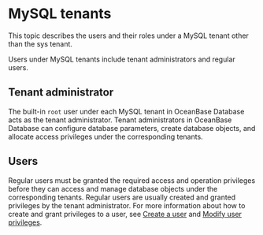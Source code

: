 # MySQL tenants

This topic describes the users and their roles under a MySQL tenant other than the sys tenant.

Users under MySQL tenants include tenant administrators and regular users.

## Tenant administrator

The built-in `root` user under each MySQL tenant in OceanBase Database acts as the tenant administrator. Tenant administrators in OceanBase Database can configure database parameters, create database objects, and allocate access privileges under the corresponding tenants.

## Users

Regular users must be granted the required access and operation privileges before they can access and manage database objects under the corresponding tenants. Regular users are usually created and granted privileges by the tenant administrator. For more information about how to create and grant privileges to a user, see [Create a user](../3.mysql-mode/1.create-user-of-mysql-mode.md) and [Modify user privileges](../../../../../../6.manage/5.security-and-permissions/3.access-control/2.user-and-permission/2.permission-of-mysql-mode/5.modify-user-permissions-of-mysql-mode.md).
